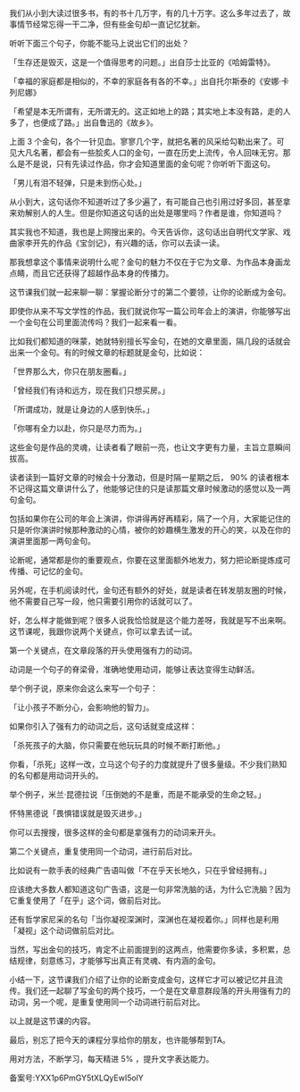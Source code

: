我们从小到大读过很多书，有的书十几万字，有的几十万字。这么多年过去了，故事情节经常忘得一干二净，但有些金句却一直记忆犹新。

听听下面三个句子，你能不能马上说出它们的出处？

「生存还是毁灭，这是一个值得思考的问题。」出自莎士比亚的《哈姆雷特》。

「幸福的家庭都是相似的，不幸的家庭各有各的不幸。」出自托尔斯泰的《安娜·卡列尼娜》

「希望是本无所谓有，无所谓无的。这正如地上的路；其实地上本没有路，走的人多了，也便成了路。」出自鲁迅的《故乡》。

上面 3 个金句，各个一针见血。寥寥几个字，就把名著的风采给勾勒出来了。可见大凡名著，都会有一些脍炙人口的金句，一直在历史上流传，令人回味无穷。那么是不是说，只有先读过作品，你才会知道里面的金句呢？你听听下面这句。

「男儿有泪不轻弹，只是未到伤心处。」

从小到大，这句话你不知道听过了多少遍了，有可能自己也引用过好多回，甚至拿来劝解别人的人生。但是你知道这句话的出处是哪里吗？作者是谁，你知道吗？

其实我也不知道，我也是上网搜出来的。今天告诉你，这句话出自明代文学家、戏曲家李开先的作品《宝剑记》，有兴趣的话，你可以去读一读。

那我想拿这个事情来说明什么呢？金句的魅力不仅在于它为文章、为作品本身画龙点睛，而且它还获得了超越作品本身的传播力。

这节课我们就一起来聊一聊：掌握论断分寸的第二个要领，让你的论断成为金句。

即使你从来不写文学性的作品，我们就说你写一篇公司年会上的演讲，你能够写出一个金句在公司里面流传吗？我们一起来看一看。

比如我们都知道的咪蒙，她就特别擅长写金句，在她的文章里面，隔几段的话就会出来一个金句。有的时候文章的标题就是金句，比如说：

「世界那么大，你只在朋友圈看。」

「曾经我们有诗和远方，现在我们只想买房。」

「所谓成功，就是让身边的人感到快乐。」

「你哪有全力以赴，你只是尽力而为。」

这些金句是作品的灵魂，让读者看了眼前一亮，也让文字更有力量，主旨立意瞬间拔高。

读者读到一篇好文章的时候会十分激动，但是时隔一星期之后， 90\% 的读者根本不记得这篇文章讲什么了，他能够记住的只是读那篇文章时候激动的感觉以及一两句金句。

包括如果你在公司的年会上演讲，你讲得再好再精彩，隔了一个月，大家能记住的只是听你演讲时候那种激动的心情，被你的妙趣横生激发的开心的笑，以及在你的演讲里面那一两句金句。

论断呢，通常都是你的重要观点，你要在这里面额外地发力，努力把论断提炼成可传播、可记忆的金句。

另外呢，在手机阅读时代，金句还有额外的好处，就是读者在转发朋友圈的时候，他不需要自己写一段，他只需要引用你的话就可以了。

好，怎么样才能做到呢？很多人说我恰恰就是这个能力差呀，我就是写不出来啊。这节课呢，我跟你说两个关键点，你可以拿去试一试。

第一个关键点，在文章段落的开头使用强有力的动词。

动词是一个句子的脊梁骨，准确地使用动词，能够让表达变得生动鲜活。

举个例子说，原来你会这么来写一个句子：

「让小孩子不断分心，会影响他的智力」。

如果你引入了强有力的动词之后，这句话就变成这样：

「杀死孩子的大脑，你只需要在他玩玩具的时候不断打断他。」

你看，「杀死」这样一改，立马这个句子的力度就提升了很多量级。不少我们熟知的名句都是用动词开头的。

举个例子，米兰·昆德拉说「压倒她的不是重，而是不能承受的生命之轻。」

怀特黑德说「畏惧错误就是毁灭进步。」

你可以去搜搜，很多这样的金句都是拿强有力的动词来开头。

第二个关键点，重复使用同一个动词，进行前后对比。

比如说有一款手表的经典广告语叫做「不在乎天长地久，只在乎曾经拥有。」

应该绝大多数人都知道这句广告语，这是一句非常洗脑的话，为什么它洗脑？因为它重复使用了「在乎」这个词，做前后对比。

还有哲学家尼采的名句「当你凝视深渊时，深渊也在凝视着你。」同样也是利用「凝视」这个动词做前后对比。

当然，写出金句的技巧，肯定不止前面提到的这两点，他需要你多读，多积累，总结规律，刻意练习，才能够写出真正有灵魂、有内涵的金句。

小结一下，这节课我们介绍了让你的论断变成金句，这样它才可以被记忆并且流传。我们还一起聊了写金句的两个技巧，一个是在文章意群段落的开头用强有力的动词，另一个呢，是重复使用同一个动词进行前后对比。

以上就是这节课的内容。

最后，别忘了把今天的课程分享给你的朋友，也许能够帮到TA。

用对方法，不断学习，每天精进 5\% ，提升文字表达能力。

备案号:YXX1p6PmGY5tXLQyEwI5olY